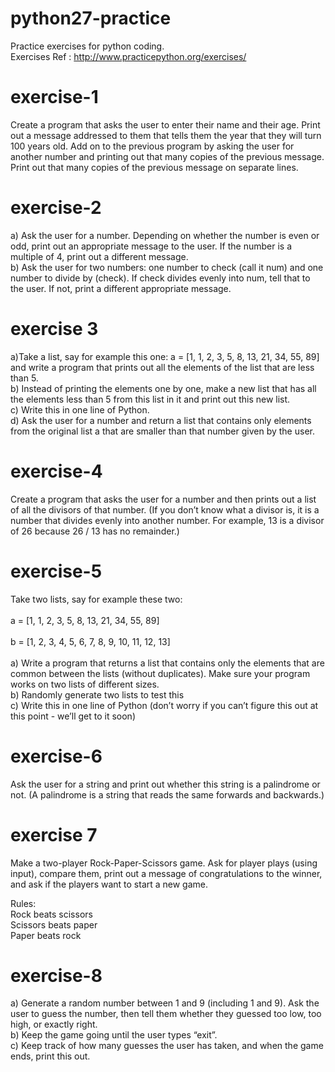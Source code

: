 # python27-practice
Practice exercises for python coding. <br/>
Exercises Ref : http://www.practicepython.org/exercises/

exercise-1
==========
Create a program that asks the user to enter their name and their age. Print out a message addressed to them that tells them the year that they will turn 100 years old. Add on to the previous program by asking the user for another number and printing out that many copies of the previous message. Print out that many copies of the previous message on separate lines. 

exercise-2
==========
a) Ask the user for a number. Depending on whether the number is even or odd, print out an appropriate message to the user. If the number is a multiple of 4, print out a different message. <br/>
b) Ask the user for two numbers: one number to check (call it num) and one number to divide by (check). If check divides evenly into num, tell that to the user. If not, print a different appropriate message.

exercise 3
==========
a)Take a list, say for example this one:
  a = [1, 1, 2, 3, 5, 8, 13, 21, 34, 55, 89]
and write a program that prints out all the elements of the list that are less than 5. <br/>
b) Instead of printing the elements one by one, make a new list that has all the elements less than 5 from this list in it and print out this new list.<br/>
c) Write this in one line of Python.<br/>
d) Ask the user for a number and return a list that contains only elements from the original list a that are smaller than that number given by the user.

exercise-4
==========
Create a program that asks the user for a number and then prints out a list of all the divisors of that number.
(If you don’t know what a divisor is, it is a number that divides evenly into another number. For example, 13 is a
divisor of 26 because 26 / 13 has no remainder.)

exercise-5
==========
Take two lists, say for example these two:<br/><br/>
  <t/>a = [1, 1, 2, 3, 5, 8, 13, 21, 34, 55, 89]<br/><br/>
  <t/>b = [1, 2, 3, 4, 5, 6, 7, 8, 9, 10, 11, 12, 13]<br/><br/>
a) Write a program that returns a list that contains only the elements that are common between the lists (without 
duplicates). Make sure your program works on two lists of different sizes.<br/>
b) Randomly generate two lists to test this<br/>
c) Write this in one line of Python (don’t worry if you can’t figure this out at this point - we’ll get to it soon)

exercise-6
==========
Ask the user for a string and print out whether this string is a palindrome or not. (A palindrome is a string that 
reads the same forwards and backwards.)

exercise 7
==========
Make a two-player Rock-Paper-Scissors game. Ask for player plays (using input), compare them, print out a message of 
congratulations to the winner, and ask if the players want to start a new game.<br/>

Rules:<br/>
<t/>Rock beats scissors<br/>
<t/>Scissors beats paper<br/>
<t/>Paper beats rock

exercise-8
==========
a) Generate a random number between 1 and 9 (including 1 and 9). Ask the user to guess the number, then tell them whether 
they guessed too low, too high, or exactly right.<br/>
b) Keep the game going until the user types “exit”. <br/>
c) Keep track of how many guesses the user has taken, and when the game ends, print this out. 

